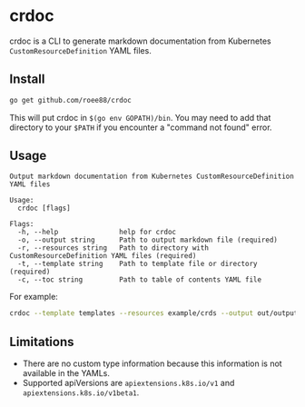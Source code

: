 # crdoc

crdoc is a CLI to generate markdown documentation from Kubernetes `CustomResourceDefinition` YAML files.

## Install

```bash
go get github.com/roee88/crdoc
```

This will put crdoc in `$(go env GOPATH)/bin`. You may need to add that directory to your `$PATH` if you encounter a "command not found" error.

## Usage

```
Output markdown documentation from Kubernetes CustomResourceDefinition YAML files

Usage:
  crdoc [flags]

Flags:
  -h, --help               help for crdoc
  -o, --output string      Path to output markdown file (required)
  -r, --resources string   Path to directory with CustomResourceDefinition YAML files (required)
  -t, --template string    Path to template file or directory (required)
  -c, --toc string         Path to table of contents YAML file
```

For example:

```bash
crdoc --template templates --resources example/crds --output out/output.md
```

## Limitations

- There are no custom type information because this information is not available in the YAMLs.
- Supported apiVersions are `apiextensions.k8s.io/v1` and `apiextensions.k8s.io/v1beta1`.
